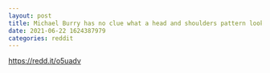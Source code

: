 ```yaml
--- 
layout: post 
title: Michael Burry has no clue what a head and shoulders pattern looks like 
date: 2021-06-22 1624387979 
categories: reddit 
--- 
```

https://redd.it/o5uadv
